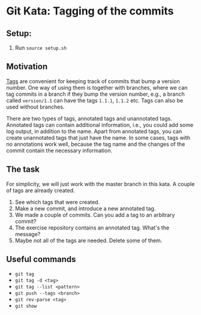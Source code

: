# Git Kata: Tagging of the commits
## Setup:

1. Run `source setup.sh`

## Motivation

[Tags](https://git-scm.com/book/en/v2/Git-Basics-Tagging) are convenient for
keeping track of commits that bump a version number. One way of using them is
together with branches, where we can tag commits in a branch if they bump the
version number, e.g., a branch called `version/1.1` can have the tags `1.1.1`,
`1.1.2` etc. Tags can also be used without branches.

There are two types of tags, annotated tags and unannotated tags. Annotated tags
can contain additional information, i.e., you could add some log output, in
addition to the name. Apart from annotated tags, you can create unannotated tags
that just have the name. In some cases, tags with no annotations work well,
because the tag name and the changes of the commit contain the necessary information.

## The task

For simplicity, we will just work with the master branch in this kata. A couple
of tags are already created.

1. See which tags that were created.
2. Make a new commit, and introduce a new annotated tag.
3. We made a couple of commits. Can you add a tag to an arbitrary commit?
4. The exercise repository contains an annotated tag. What's the message?
5. Maybe not all of the tags are needed. Delete some of them.

## Useful commands
- `git tag`
- `git tag -d <tag>`
- `git tag --list <pattern>`
- `git push --tags <branch>`
- `git rev-parse <tag>`
- `git show`
